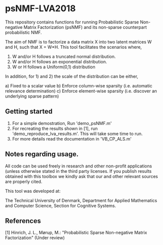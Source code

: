 # psNMF-LVA2018
This repository contains functions for running Probabilistic Sparse Non-negative Matrix Factorization (psNMF) and its non-sparse counterpart probabilistic NMF.

The aim of NMF is to factorize a data matrix X into two latent matrices W and H, such that X = W*H. This tool facilitates the scenarios where,

1) W and/or H follows a truncated normal distribution.
2) W and/or H follows an exponential distribution.
3) W or H follows a Uniform(0,1) distribution

In addition, for 1) and 2) the scale of the distribution can be either,

a) Fixed to a scalar value
b) Enforce column-wise sparsity (i.e. automatic relevance determination)
c) Enforce element-wise sparsity (i.e. discover an underlying sparse pattern)

## Getting started

1) For a simple demostration, Run 'demo_psNMF.m'
2) For recreating the results shown in [1], run 'demo_reproduce_lva_results.m'. This will take some time to run.
3) For more details read the documentation in 'VB_CP_ALS.m'


## Notes regarding usage.
All code can be used freely in research and other non-profit applications (unless otherwise stated in the third party licenses. If you publish results obtained with this toolbox we kindly ask that our and other relevant sources are properly cited.

This tool was developed at:

The Technical University of Denmark, Department for Applied Mathematics and Computer Science, Section for Cognitive Systems.

## References

[1] Hinrich, J. L., Mørup, M.: "Probabilistic Sparse Non-negative Matrix Factorization" (Under review)
